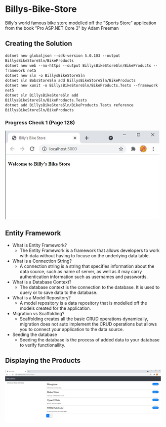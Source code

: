 # Billys-Bike-Store
Billy's world famous bike store modelled off the "Sports Store" application from the book "Pro ASP.NET Core 3" by Adam Freeman

## Creating the Solution
```
dotnet new globaljson --sdk-version 5.0.103 --output BillysBikeStoreSln/BikeProducts
dotnet new web --no-https --output BillysBikeStoreSln/BikeProducts --framework net5
dotnet new sln -o BillysBikeStoreSln
dotnet sln BobsStoreSln add BillysBikeStoreSln/BikeProducts
dotnet new xunit -o BillysBikeStoreSln/BikeProducts.Tests --framework net5
dotnet sln BillysBikeStoreSln add BillysBikeStoreSln/BikeProducts.Tests 
dotnet add BillysBikeStoreSln/BikeProducts.Tests reference BillysBikeStoreSln/BikeProducts
```

### Progress Check 1 (Page 128)
![progress check](imgs/bikestorebase.JPG)

## Entity Framework
* What is Entity Framework?
   * The Entity Framework is a framework that allows developers to work with data without having to focuse on the underlying data table.
* What is a Connection String?
   *  A connection string is a string that specifies information about the data source, such as name of server, as well as it may carry authentication information such as usernames and passwords.
* What is a Database Context?
   * The database context is the connection to the database. It is used to query or to save data to the database.
* What is a Model Repository?
  * A model repository is a data repository that is modelled off the models created for the application.
* Migration vs Scaffolding?
  * Scaffolding creates all the basic CRUD operations dynamically, migration does not auto implement the CRUD operations but allows you to connect your application to the data source.
* Seeding the database
  * Seeding the database is the process of added data to your database to verify functionallity. 

## Displaying the Products
![progress check](imgs/storefront.JPG)
